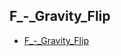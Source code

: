 ## F_-_Gravity_Flip
* [F_-_Gravity_Flip](https://vjudge.net/contest/516820?fbclid=IwAR35dsREQqkOT5PxRx1PjWdQc2oUBQlUBmBcuUnQDhIEczRTmxfbEEMipVw#problem/F)

